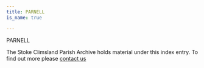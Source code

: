 ```yaml
---
title: PARNELL
is_name: true

---
```


PARNELL


The Stoke Climsland Parish Archive holds material under this index entry. To find out more please [contact us](/contact/)
